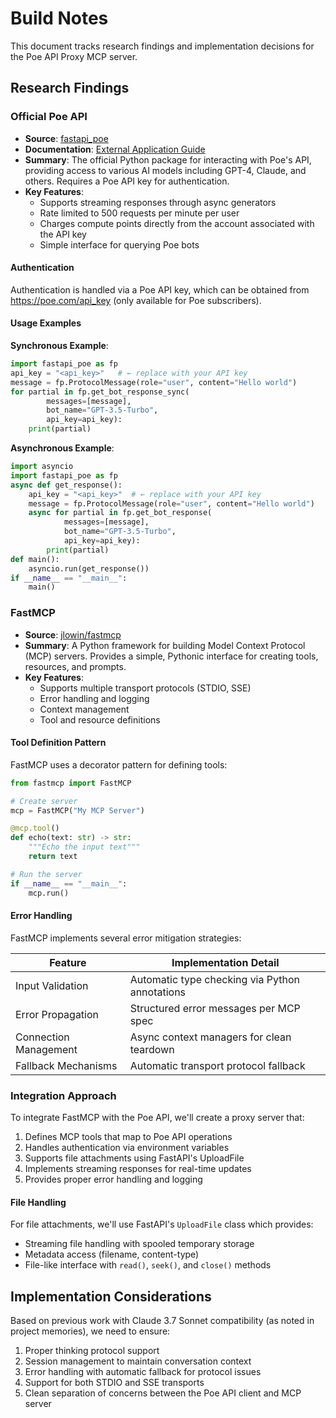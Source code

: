 # Build Notes

This document tracks research findings and implementation decisions for the Poe API Proxy MCP server.

## Research Findings

### Official Poe API

- **Source**: [fastapi_poe](https://pypi.org/project/fastapi-poe/)
- **Documentation**: [External Application Guide](https://creator.poe.com/docs/external-application-guide)
- **Summary**: The official Python package for interacting with Poe's API, providing access to various AI models including GPT-4, Claude, and others. Requires a Poe API key for authentication.
- **Key Features**: 
  - Supports streaming responses through async generators
  - Rate limited to 500 requests per minute per user
  - Charges compute points directly from the account associated with the API key
  - Simple interface for querying Poe bots

#### Authentication

Authentication is handled via a Poe API key, which can be obtained from https://poe.com/api_key (only available for Poe subscribers).

#### Usage Examples

**Synchronous Example**:
```python
import fastapi_poe as fp
api_key = "<api_key>"   # ← replace with your API key
message = fp.ProtocolMessage(role="user", content="Hello world")
for partial in fp.get_bot_response_sync(
        messages=[message],
        bot_name="GPT-3.5-Turbo",
        api_key=api_key):
    print(partial)
```

**Asynchronous Example**:
```python
import asyncio
import fastapi_poe as fp
async def get_response():
    api_key = "<api_key>"  # ← replace with your API key
    message = fp.ProtocolMessage(role="user", content="Hello world")
    async for partial in fp.get_bot_response(
            messages=[message],
            bot_name="GPT-3.5-Turbo",
            api_key=api_key):
        print(partial)
def main():
    asyncio.run(get_response())
if __name__ == "__main__":
    main()
```

### FastMCP

- **Source**: [jlowin/fastmcp](https://github.com/jlowin/fastmcp)
- **Summary**: A Python framework for building Model Context Protocol (MCP) servers. Provides a simple, Pythonic interface for creating tools, resources, and prompts.
- **Key Features**:
  - Supports multiple transport protocols (STDIO, SSE)
  - Error handling and logging
  - Context management
  - Tool and resource definitions

#### Tool Definition Pattern

FastMCP uses a decorator pattern for defining tools:

```python
from fastmcp import FastMCP

# Create server
mcp = FastMCP("My MCP Server")

@mcp.tool()
def echo(text: str) -> str:
    """Echo the input text"""
    return text

# Run the server
if __name__ == "__main__":
    mcp.run()
```

#### Error Handling

FastMCP implements several error mitigation strategies:

| Feature               | Implementation Detail                     |
|-----------------------|-------------------------------------------|
| Input Validation      | Automatic type checking via Python annotations |
| Error Propagation     | Structured error messages per MCP spec |
| Connection Management | Async context managers for clean teardown |
| Fallback Mechanisms   | Automatic transport protocol fallback |

### Integration Approach

To integrate FastMCP with the Poe API, we'll create a proxy server that:

1. Defines MCP tools that map to Poe API operations
2. Handles authentication via environment variables
3. Supports file attachments using FastAPI's UploadFile
4. Implements streaming responses for real-time updates
5. Provides proper error handling and logging

#### File Handling

For file attachments, we'll use FastAPI's `UploadFile` class which provides:

- Streaming file handling with spooled temporary storage
- Metadata access (filename, content-type)
- File-like interface with `read()`, `seek()`, and `close()` methods

## Implementation Considerations

Based on previous work with Claude 3.7 Sonnet compatibility (as noted in project memories), we need to ensure:

1. Proper thinking protocol support
2. Session management to maintain conversation context
3. Error handling with automatic fallback for protocol issues
4. Support for both STDIO and SSE transports
5. Clean separation of concerns between the Poe API client and MCP server